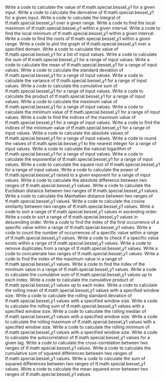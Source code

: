 Write a code to calculate the value of tf.math.special.bessel_y1 for a given input.
Write a code to calculate the derivative of tf.math.special.bessel_y1 for a given input.
Write a code to calculate the integral of tf.math.special.bessel_y1 over a given range.
Write a code to find the local maximum of tf.math.special.bessel_y1 within a given interval.
Write a code to find the local minimum of tf.math.special.bessel_y1 within a given interval.
Write a code to find the roots of tf.math.special.bessel_y1 within a given range.
Write a code to plot the graph of tf.math.special.bessel_y1 over a specified domain.
Write a code to calculate the value of tf.math.special.bessel_y1 for a list of input values.
Write a code to calculate the sum of tf.math.special.bessel_y1 for a range of input values.
Write a code to calculate the mean of tf.math.special.bessel_y1 for a range of input values.
Write a code to calculate the standard deviation of tf.math.special.bessel_y1 for a range of input values.
Write a code to calculate the variance of tf.math.special.bessel_y1 for a range of input values.
Write a code to calculate the cumulative sum of tf.math.special.bessel_y1 for a range of input values.
Write a code to calculate the product of tf.math.special.bessel_y1 for a range of input values.
Write a code to calculate the maximum value of tf.math.special.bessel_y1 for a range of input values.
Write a code to calculate the minimum value of tf.math.special.bessel_y1 for a range of input values.
Write a code to find the indices of the maximum value of tf.math.special.bessel_y1 for a range of input values.
Write a code to find the indices of the minimum value of tf.math.special.bessel_y1 for a range of input values.
Write a code to calculate the absolute values of tf.math.special.bessel_y1 for a range of input values.
Write a code to round the values of tf.math.special.bessel_y1 to the nearest integer for a range of input values.
Write a code to calculate the natural logarithm of tf.math.special.bessel_y1 for a range of input values.
Write a code to calculate the exponential of tf.math.special.bessel_y1 for a range of input values.
Write a code to calculate the square root of tf.math.special.bessel_y1 for a range of input values.
Write a code to calculate the power of tf.math.special.bessel_y1 raised to a given exponent for a range of input values.
Write a code to calculate the absolute difference between two ranges of tf.math.special.bessel_y1 values.
Write a code to calculate the Euclidean distance between two ranges of tf.math.special.bessel_y1 values.
Write a code to calculate the Manhattan distance between two ranges of tf.math.special.bessel_y1 values.
Write a code to calculate the cosine similarity between two ranges of tf.math.special.bessel_y1 values.
Write a code to sort a range of tf.math.special.bessel_y1 values in ascending order.
Write a code to sort a range of tf.math.special.bessel_y1 values in descending order.
Write a code to find the index of the first occurrence of a specific value within a range of tf.math.special.bessel_y1 values.
Write a code to count the number of occurrences of a specific value within a range of tf.math.special.bessel_y1 values.
Write a code to check if a specific value exists within a range of tf.math.special.bessel_y1 values.
Write a code to remove duplicates from a range of tf.math.special.bessel_y1 values.
Write a code to concatenate two ranges of tf.math.special.bessel_y1 values.
Write a code to find the index of the maximum value in a range of tf.math.special.bessel_y1 values.
Write a code to find the index of the minimum value in a range of tf.math.special.bessel_y1 values.
Write a code to calculate the cumulative sum of tf.math.special.bessel_y1 values up to each index.
Write a code to calculate the cumulative product of tf.math.special.bessel_y1 values up to each index.
Write a code to calculate the rolling mean of tf.math.special.bessel_y1 values with a specified window size.
Write a code to calculate the rolling standard deviation of tf.math.special.bessel_y1 values with a specified window size.
Write a code to calculate the rolling sum of tf.math.special.bessel_y1 values with a specified window size.
Write a code to calculate the rolling median of tf.math.special.bessel_y1 values with a specified window size.
Write a code to calculate the rolling maximum of tf.math.special.bessel_y1 values with a specified window size.
Write a code to calculate the rolling minimum of tf.math.special.bessel_y1 values with a specified window size.
Write a code to calculate the autocorrelation of tf.math.special.bessel_y1 values for a given lag.
Write a code to calculate the cross-correlation between two ranges of tf.math.special.bessel_y1 values.
Write a code to calculate the cumulative sum of squared differences between two ranges of tf.math.special.bessel_y1 values.
Write a code to calculate the sum of squared differences between two ranges of tf.math.special.bessel_y1 values.
Write a code to calculate the mean squared error between two ranges of tf.math.special.bessel_y1 values.